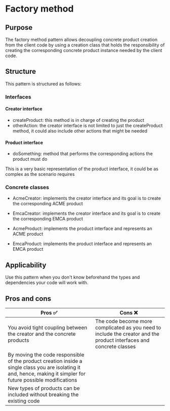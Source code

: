 # Factory method

## Purpose
The factory method pattern allows decoupling concrete product creation from the client code by using a creation class that holds the responsibility of creating the corresponding concrete product instance needed by the client code.

## Structure
This pattern is structured as follows:

### Interfaces

#### Creator interface

- createProduct: this method is in charge of creating the product
- otherAction: the creator interface is not limited to just the createProduct method, it could also include other actions that might be needed

#### Product interface

- doSomething: method that performs the corresponding actions the product must do

This is a very basic representation of the product interface, it could be as complex as the scenario requires

### Concrete classes

- AcmeCreator: implements the creator interface and its goal is to create the corresponding ACME product
- EmcaCreator: implements the creator interface and its goal is to create the corresponding EMCA product

- AcmeProduct: implements the product interface and represents an ACME product
- EmcaProduct: implements the product interface and represents an EMCA product

## Applicability
Use this pattern when you don't know beforehand the types and dependencies your code will work with.

## Pros and cons
| Pros :white_check_mark: | Cons :x: |
|--- |--- |
| You avoid tight coupling between the creator and the concrete products | The code become more complicated as you need to include the creator and the product interfaces and concrete classes |
| By moving the code responsible of the product creation inside a single class you are isolating it and, hence, making it simpler for future possible modifications | |
| New types of products can be included without breaking the existing code | |
